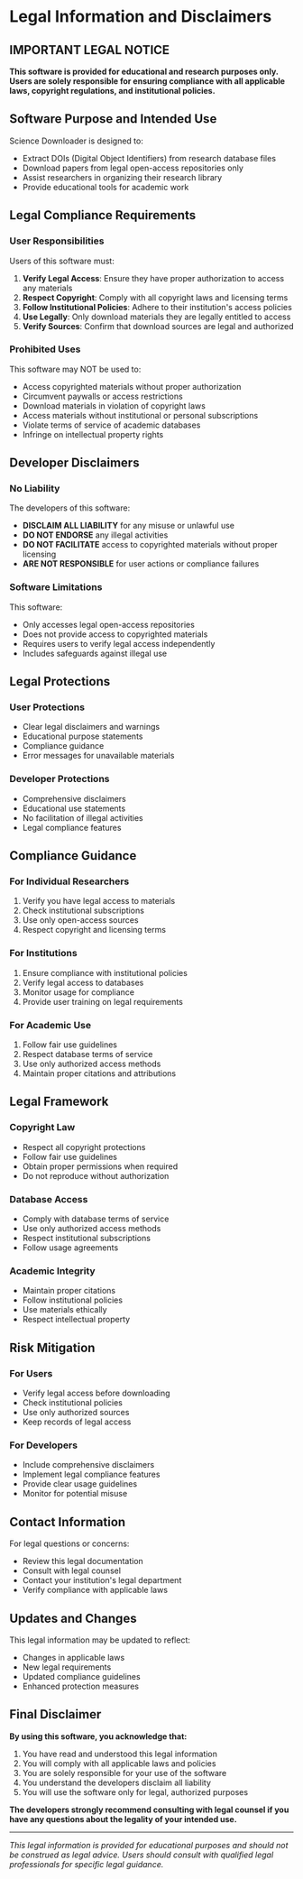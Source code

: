 # Legal Information and Disclaimers

## IMPORTANT LEGAL NOTICE

**This software is provided for educational and research purposes only. Users are solely responsible for ensuring compliance with all applicable laws, copyright regulations, and institutional policies.**

## Software Purpose and Intended Use

Science Downloader is designed to:
- Extract DOIs (Digital Object Identifiers) from research database files
- Download papers from legal open-access repositories only
- Assist researchers in organizing their research library
- Provide educational tools for academic work

## Legal Compliance Requirements

### User Responsibilities
Users of this software must:
1. **Verify Legal Access**: Ensure they have proper authorization to access any materials
2. **Respect Copyright**: Comply with all copyright laws and licensing terms
3. **Follow Institutional Policies**: Adhere to their institution's access policies
4. **Use Legally**: Only download materials they are legally entitled to access
5. **Verify Sources**: Confirm that download sources are legal and authorized

### Prohibited Uses
This software may NOT be used to:
- Access copyrighted materials without proper authorization
- Circumvent paywalls or access restrictions
- Download materials in violation of copyright laws
- Access materials without institutional or personal subscriptions
- Violate terms of service of academic databases
- Infringe on intellectual property rights

## Developer Disclaimers

### No Liability
The developers of this software:
- **DISCLAIM ALL LIABILITY** for any misuse or unlawful use
- **DO NOT ENDORSE** any illegal activities
- **DO NOT FACILITATE** access to copyrighted materials without proper licensing
- **ARE NOT RESPONSIBLE** for user actions or compliance failures

### Software Limitations
This software:
- Only accesses legal open-access repositories
- Does not provide access to copyrighted materials
- Requires users to verify legal access independently
- Includes safeguards against illegal use

## Legal Protections

### User Protections
- Clear legal disclaimers and warnings
- Educational purpose statements
- Compliance guidance
- Error messages for unavailable materials

### Developer Protections
- Comprehensive disclaimers
- Educational use statements
- No facilitation of illegal activities
- Legal compliance features

## Compliance Guidance

### For Individual Researchers
1. Verify you have legal access to materials
2. Check institutional subscriptions
3. Use only open-access sources
4. Respect copyright and licensing terms

### For Institutions
1. Ensure compliance with institutional policies
2. Verify legal access to databases
3. Monitor usage for compliance
4. Provide user training on legal requirements

### For Academic Use
1. Follow fair use guidelines
2. Respect database terms of service
3. Use only authorized access methods
4. Maintain proper citations and attributions

## Legal Framework

### Copyright Law
- Respect all copyright protections
- Follow fair use guidelines
- Obtain proper permissions when required
- Do not reproduce without authorization

### Database Access
- Comply with database terms of service
- Use only authorized access methods
- Respect institutional subscriptions
- Follow usage agreements

### Academic Integrity
- Maintain proper citations
- Follow institutional policies
- Use materials ethically
- Respect intellectual property

## Risk Mitigation

### For Users
- Verify legal access before downloading
- Check institutional policies
- Use only authorized sources
- Keep records of legal access

### For Developers
- Include comprehensive disclaimers
- Implement legal compliance features
- Provide clear usage guidelines
- Monitor for potential misuse

## Contact Information

For legal questions or concerns:
- Review this legal documentation
- Consult with legal counsel
- Contact your institution's legal department
- Verify compliance with applicable laws

## Updates and Changes

This legal information may be updated to reflect:
- Changes in applicable laws
- New legal requirements
- Updated compliance guidelines
- Enhanced protection measures

## Final Disclaimer

**By using this software, you acknowledge that:**
1. You have read and understood this legal information
2. You will comply with all applicable laws and policies
3. You are solely responsible for your use of the software
4. You understand the developers disclaim all liability
5. You will use the software only for legal, authorized purposes

**The developers strongly recommend consulting with legal counsel if you have any questions about the legality of your intended use.**

---

*This legal information is provided for educational purposes and should not be construed as legal advice. Users should consult with qualified legal professionals for specific legal guidance.* 